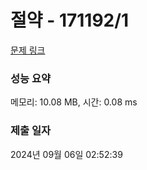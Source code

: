 # 절약 - 171192/1 

[문제 링크](https://level.goorm.io/exam/171192/%EC%A0%88%EC%95%BD/quiz/1) 

### 성능 요약

메모리: 10.08 MB, 시간: 0.08 ms

### 제출 일자

2024년 09월 06일 02:52:39

